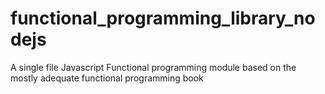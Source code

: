 # functional_programming_library_nodejs
A single file Javascript Functional programming module based on the mostly adequate functional programming book

